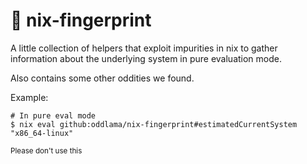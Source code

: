 # 🫆 nix-fingerprint

A little collection of helpers that exploit impurities in nix to gather
information about the underlying system in pure evaluation mode.

Also contains some other oddities we found.

Example:

```
# In pure eval mode
$ nix eval github:oddlama/nix-fingerprint#estimatedCurrentSystem
"x86_64-linux"
```

<sub>Please don't use this<sub>
